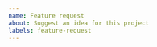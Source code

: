 ```yaml
---
name: Feature request
about: Suggest an idea for this project
labels: feature-request
---
```


<!-- Please search existing issues to avoid creating duplicates. -->

<!-- Describe the feature you'd like. -->
